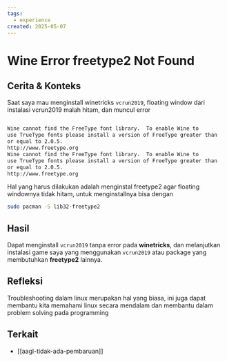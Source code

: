 ```yaml
---
tags:
  - experience
created: 2025-05-07
---
```


# Wine Error freetype2 Not Found

## Cerita & Konteks
Saat saya mau menginstall winetricks `vcrun2019`, floating window dari instalasi vcrun2019 malah hitam, dan muncul error

```bash

Wine cannot find the FreeType font library.  To enable Wine to
use TrueType fonts please install a version of FreeType greater than
or equal to 2.0.5.
http://www.freetype.org
Wine cannot find the FreeType font library.  To enable Wine to
use TrueType fonts please install a version of FreeType greater than
or equal to 2.0.5.
http://www.freetype.org

```

Hal yang harus dilakukan adalah menginstal freetype2 agar floating windownya tidak hitam, untuk menginstallnya bisa dengan

```bash
sudo pacman -S lib32-freetype2
```

## Hasil
Dapat menginstall `vcrun2019` tanpa error pada **winetricks**, dan melanjutkan instalasi game saya yang menggunakan `vcrun2019` atau package yang membutuhkan **freetype2**  lainnya.

## Refleksi
Troubleshooting dalam linux merupakan hal yang biasa, ini juga dapat membantu kita memahami linux secara mendalam dan membantu dalam problem solving pada programming

## Terkait
- [[aagl-tidak-ada-pembaruan]]